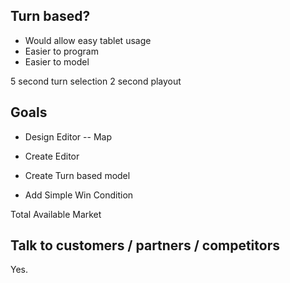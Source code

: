 Turn based?
-----------
 * Would allow easy tablet usage
 * Easier to program
 * Easier to model
 
 5 second turn selection
 2 second playout
 
 
 
 Goals
 -----
 
 * Design Editor
 -- Map
 * Create Editor
 
 * Create Turn based model
 
 * Add Simple Win Condition
 
 Total Available Market
 
 
 Talk to customers / partners / competitors
-------------------------------------------

Yes.


